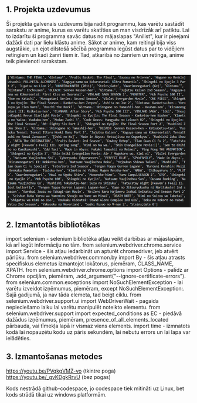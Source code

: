 ## 1.  Projekta uzdevumus

Šī projekta galvenais uzdevums bija radīt programmu, kas varētu sastādīt sarakstu ar anime, kurus es varētu skatīties un man visdrīzāk arī patiktu. Lai to izdarītu ši programma savāc datus no mājaslapas "Anilist", kur ir pieejami dažādi dati par lielu klāstu anime. Sākot ar anime, kam reitingi bija viss augstākie, un ejot dilstošā sēcībā programma iegūst datus par to vidējiem retingiem un kādi žanri tiem ir. Tad, atkarībā no žanriem un retinga, anime teik pievienoti sarakstam.

## ![saraksts](anime_saraksts.PNG) 

## 2.  Izmantotās bibliotēkas 

import selenium - selenium bibliotēka atļau veikt darbības ar mājaslapām, kā arī iegūt informāciju no tām.
from selenium.webdriver.chrome.service import Service - šis atļau iedarbināt un apturēt chromedriver, jeb atvērt pārlūku.
from selenium.webdriver.common.by import By - šis atļau atrasts specifiskus elemetus izmantojot lokātorus, piemēram, CLASS_NAME, XPATH.
from selenium.webdriver.chrome.options import Options - palīdz ar Chrome opcijām, piemēram, .add_argument("--ignore-certificate-errors").
from selenium.common.exceptions import NoSuchElementException - lai varētu izveidot izņēmumus, piemēram, except NoSuchElementException:. Šajā gadijumā, ja nav tāda elemeta, tad beigt ciklu.
from selenium.webdriver.support.ui import WebDriverWait - pagaida nepieciešamo laiku lai varētu manipulēt noteikto elementu.
from selenium.webdriver.support import expected_conditions as EC - piedāvā dažādus izņēmumus, piemēram, presence_of_all_elements_located pārbauda, vai tīmekļa lapā ir vismaz viens elements.
import time - izmnatots kodā lai nopauzētu kodu uz pāris sekundēm, lai nebutu errors un lai lapa var ielādēties.

## 3. Izmantošanas metodes

https://youtu.be/PVqkgVMZ-vo (tkintre poga)
https://youtu.be/_gvKDgkRrvU (bez pogas)

Kods nestrādā github-codespace, jo codespace tiek mitināti uz Linux, bet kods strādā tikai uz windows platformām.





